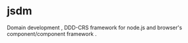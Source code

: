 jsdm
====

Domain development , DDD-CRS framework for node.js and  browser's component/component  framework .